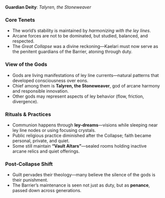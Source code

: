 **Guardian Deity**: _Talyren, the Stoneweaver_

### Core Tenets
- The world’s stability is maintained by _harmonizing with the ley lines_.
- Arcane forces are not to be dominated, but studied, balanced, and respected.
- The _Great Collapse_ was a divine reckoning—Kaelari must now serve as the penitent guardians of the Barrier, atoning through duty.

### View of the Gods

- Gods are living manifestations of ley line currents—natural patterns that developed consciousness over eons.
- Chief among them is **Talyren, the Stoneweaver**, god of arcane harmony and responsible innovation.
- Other gods may represent aspects of ley behavior (flow, friction, divergence).

### Rituals & Practices

- Communion happens through **ley-dreams**—visions while sleeping near ley line nodes or using focusing crystals.    
- Public religious practice diminished after the Collapse; faith became personal, private, and quiet.
- Some still maintain **“Vault Altars”**—sealed rooms holding inactive arcane relics and quiet offerings.

### Post-Collapse Shift

- Guilt pervades their theology—many believe the silence of the gods is their punishment.
- The Barrier’s maintenance is seen not just as duty, but as **penance**, passed down across generations.